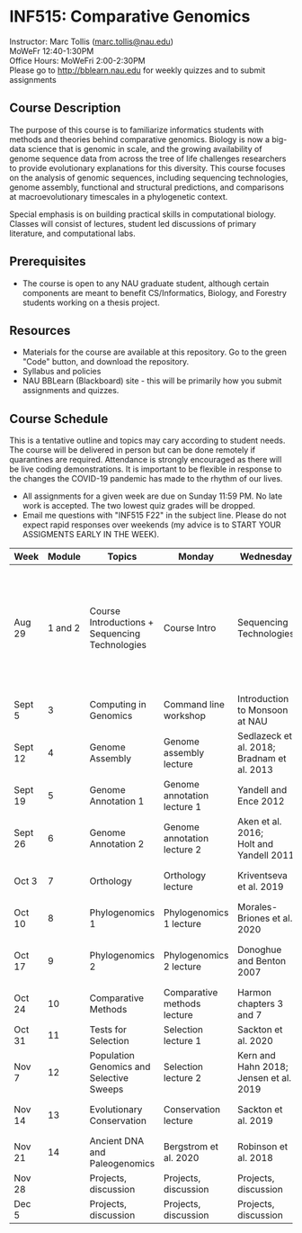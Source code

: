 # INF515: Comparative Genomics

Instructor: Marc Tollis (marc.tollis@nau.edu)<br/>
MoWeFr 12:40-1:30PM<br/>
Office Hours: MoWeFri 2:00-2:30PM<br/>
Please go to http://bblearn.nau.edu for weekly quizzes and to submit assignments

## Course Description
The purpose of this course is to familiarize informatics students with methods and theories behind comparative genomics. Biology is now a big-data science that is genomic in scale, and the growing availability of genome sequence data from across the tree of life challenges researchers to provide evolutionary explanations for this diversity. This course focuses on the analysis of genomic sequences, including sequencing technologies, genome assembly, functional and structural predictions, and comparisons at macroevolutionary timescales in a phylogenetic context. 

Special emphasis is on building practical skills in computational biology. Classes will consist of lectures, student led discussions of primary literature, and computational labs.

## Prerequisites
* The course is open to any NAU graduate student, although certain components are meant to benefit CS/Informatics, Biology, and Forestry students working on a thesis project.<br/>

## Resources
* Materials for the course are available at this repository. Go to the green "Code" button, and download the repository.<br/>
* Syllabus and policies
* NAU BBLearn (Blackboard) site - this will be primarily how you submit assignments and quizzes.

## Course Schedule
This is a tentative outline and topics may cary according to student needs. The course will be delivered in person but can be done remotely if quarantines are required. Attendance is strongly encouraged as there will be live coding demonstrations. It is important to be flexible in response to the changes the COVID-19 pandemic has made to the rhythm of our lives.
* All assignments for a given week are due on Sunday 11:59 PM. No late work is accepted. The two lowest quiz grades will be dropped.
* Email me questions with "INF515 F22" in the subject line. Please do not expect rapid responses over weekends (my advice is to START YOUR ASSIGMENTS EARLY IN THE WEEK).

| Week | Module | Topics | Monday | Wednesday  | Friday  | Assignment |
| ---| ------------ | ------ | -------------- | ------- | ---------- | --------------- |
| Aug 29 | 1 and 2 | Course Introductions + Sequencing Technologies | Course Intro | Sequencing Technologies | Shendure et al. 2017  | * Quiz 1</br>* sign up for discussion leadership</br>* Software carpentry (optional)</br>* Computing quiz |
| Sept 5 | 3 | Computing in Genomics | Command line workshop | Introduction to Monsoon at NAU | Introduction to Monsoon at NAU |  |  |
| Sept 12 | 4 | Genome Assembly | Genome assembly lecture | Sedlazeck et al. 2018; Bradnam et al. 2013 | Lab 1: Assembling a Genome | Quiz 2 |
| Sept 19 | 5 | Genome Annotation 1 | Genome annotation lecture 1 | Yandell and Ence 2012 |  Lab 2: repeatmasking | Quiz 3 |
| Sept 26 | 6 | Genome Annotation 2 | Genome annotation lecture 2 | Aken et al. 2016;</br>Holt and Yandell 2011  | Work on labs | Quiz 4; Lab 1; Lab 2 |
| Oct 3 | 7 | Orthology | Orthology lecture | Kriventseva et al. 2019 |  Lab 3: NCBI, Ensembl, OrthoDB | Quiz 5 |
| Oct 10 | 8 | Phylogenomics 1 | Phylogenomics 1 lecture | Morales-Briones et al. 2020 | Lab 4: Tree building | Quiz 6 |
| Oct 17 | 9 | Phylogenomics 2 | Phylogenomics 2 lecture | Donoghue and Benton 2007 | Lab 5: Divergence time estimation | Quiz 7 |
| Oct 24 | 10 | Comparative Methods | Comparative methods lecture | Harmon chapters 3 and 7 | Work on labs | Quiz 8; Lab 3; Lab 4; Lab 5 |
| Oct 31 | 11 | Tests for Selection | Selection lecture 1 | Sackton et al. 2020 | Lab 6: codon models | Quiz 9 |
| Nov 7 | 12 | Population Genomics and Selective Sweeps | Selection lecture 2 | Kern and Hahn 2018;</br>Jensen et al. 2019 | NO CLASS Fri 11/11: Veteran's Day | Quiz 10 |
| Nov 14 | 13 | Evolutionary Conservation | Conservation lecture | Sackton et al. 2019 | Lab 7: UCSC Genome Browser | Quiz 11 |
| Nov 21 | 14 | Ancient DNA and Paleogenomics | Bergstrom et al. 2020 | Robinson et al. 2018 | NO CLASS Fri 11/25: Thanksgiving |  |
| Nov 28 |  | Projects, discussion | Projects, discussion | Projects, discussion | Projects, discussion | Quiz 12; Lab 6 |
| Dec 5 |  | Projects, discussion | Projects, discussion | Projects, discussion | Projects, discussion | Lab 7 |
